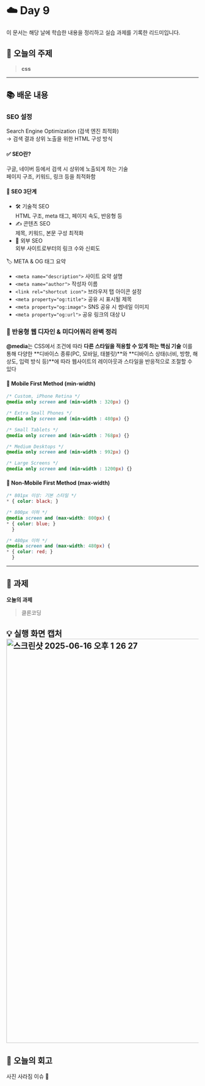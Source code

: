 # ☁️ Day 9
이 문서는 해당 날에 학습한 내용을 정리하고 실습 과제를 기록한 리드미입니다.

## 🔖 오늘의 주제
> **css**

---

## 📚 배운 내용

### SEO 설정
Search Engine Optimization (검색 엔진 최적화)  
→ 검색 결과 상위 노출을 위한 HTML 구성 방식  
#### ✅ SEO란?   
구글, 네이버 등에서 검색 시 상위에 노출되게 하는 기술   
페이지 구조, 키워드, 링크 등을 최적화함  
#### 🔧 SEO 3단계 
- 🛠 기술적 SEO  
HTML 구조, meta 태그, 페이지 속도, 반응형 등  
- ✍ 콘텐츠 SEO   
제목, 키워드, 본문 구성 최적화  
- 🔗 외부 SEO  
외부 사이트로부터의 링크 수와 신뢰도  

🏷 META & OG 태그 요약
- `<meta name="description">` 사이트 요약 설명
- `<meta name="author">` 작성자 이름
- `<link rel="shortcut icon">` 브라우저 탭 아이콘 설정
- `<meta property="og:title">` 공유 시 표시될 제목
- `<meta property="og:image">` SNS 공유 시 썸네일 이미지
- `<meta property="og:url">` 공유 링크의 대상 U

### 📱 반응형 웹 디자인 & 미디어쿼리 완벽 정리
**@media**는 CSS에서 조건에 따라 **다른 스타일을 적용할 수 있게 하는 핵심 기술**
이를 통해 다양한 **디바이스 종류(PC, 모바일, 태블릿)**와 **디바이스 상태(너비, 방향, 해상도, 입력 방식 등)**에 따라 웹사이트의 레이아웃과 스타일을 반응적으로 조절할 수 있다

#### 📐 Mobile First Method (min-width)
```css
/* Custom, iPhone Retina */
@media only screen and (min-width : 320px) {}

/* Extra Small Phones */
@media only screen and (min-width : 480px) {}

/* Small Tablets */
@media only screen and (min-width : 768px) {}

/* Medium Desktops */
@media only screen and (min-width : 992px) {}

/* Large Screens */
@media only screen and (min-width : 1200px) {}
```
#### 🔁 Non-Mobile First Method (max-width)
```css
/* 801px 이상: 기본 스타일 */
* { color: black; }

/* 800px 이하 */
@media screen and (max-width: 800px) {
* { color: blue; }
  }

/* 480px 이하 */
@media screen and (max-width: 480px) {
* { color: red; }
  }
```
---

## 📝 과제

**오늘의 과제**
> 클론코딩

💡 **실행 화면 캡처**  
<img width="1058" alt="스크린샷 2025-06-16 오후 1 26 27" src="https://github.com/user-attachments/assets/44cd4235-9e75-4957-871c-4e502e1436ba" />
---

## 💭 오늘의 회고
사진 사라짐 이슈 🥲
